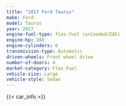 ```yaml
---
title: "2017 Ford Taurus"
make: Ford
model: Taurus
year: 2017
engine-fuel-type: flex-fuel (unleaded/E85)
engine-hp: 288
engine-cylinders: 6
transmission-type: Automatic
driven-wheels: Front wheel drive
number-of-doors: 4
market-category: Flex Fuel
vehicle-size: Large
vehicle-style: Sedan
---
```


{{< car_info >}}
